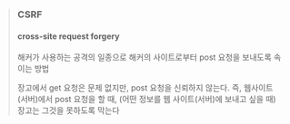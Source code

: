 > ### CSRF 
> #### cross-site request forgery
> 해커가 사용하는 공격의 일종으로 해커의 사이트로부터 post 요청을 보내도록 속이는 방법
> 
> 장고에서 get 요청은 문제 없지만, post 요청을 신뢰하지 않는다. 즉, 웹사이트(서버)에서 post 요청을 할 때, (어떤 정보를 웹 사이트(서버)에 보내고 싶을 때) 장고는 그것을 못하도록 막는다
